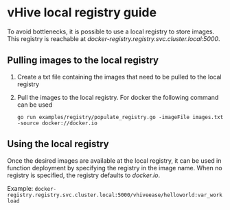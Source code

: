 # vHive local registry guide

To avoid bottlenecks, it is possible to use a local registry to store images. This registry is reachable at *docker-registry.registry.svc.cluster.local:5000*.

## Pulling images to the local registry

1. Create a txt file containing the images that need to be pulled to the local registry

2. Pull the images to the local registry. For docker the following command can be used

   `go run examples/registry/populate_registry.go -imageFile images.txt -source docker://docker.io` 

## Using the local registry

Once the desired images are available at the local registry, it can be used in function deployment by specifying the registry in the image name. When no registry is specified, the registry defaults to *docker.io*. 

Example: `docker-registry.registry.svc.cluster.local:5000/vhiveease/helloworld:var_workload`

